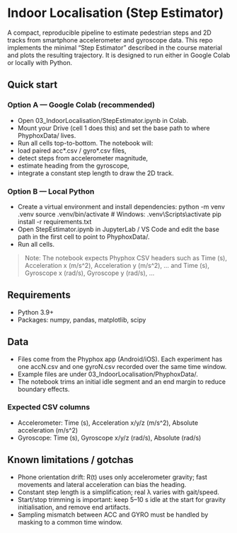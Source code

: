 # Indoor Localisation (Step Estimator)
A compact, reproducible pipeline to estimate pedestrian steps and 2D tracks from smartphone accelerometer and gyroscope data.
This repo implements the minimal “Step Estimator” described in the course material and plots the resulting trajectory. It is designed to run either in Google Colab or locally with Python.

## Quick start
### Option A — Google Colab (recommended)
- Open 03_IndoorLocalisation/StepEstimator.ipynb in Colab.
- Mount your Drive (cell 1 does this) and set the base path to where PhyphoxData/ lives.
- Run all cells top-to-bottom. The notebook will:
- load paired acc*.csv / gyro*.csv files,
- detect steps from accelerometer magnitude,
- estimate heading from the gyroscope,
- integrate a constant step length to draw the 2D track.

### Option B — Local Python
- Create a virtual environment and install dependencies:
python -m venv .venv
source .venv/bin/activate  # Windows: .venv\Scripts\activate
pip install -r requirements.txt
- Open StepEstimator.ipynb in JupyterLab / VS Code and edit the base path in the first cell to point to PhyphoxData/.
- Run all cells.
> Note: The notebook expects Phyphox CSV headers such as
Time (s), Acceleration x (m/s^2), Acceleration y (m/s^2), … and
Time (s), Gyroscope x (rad/s), Gyroscope y (rad/s), …

## Requirements
- Python 3.9+
- Packages: numpy, pandas, matplotlib, scipy

## Data
- Files come from the Phyphox app (Android/iOS). Each experiment has one accN.csv and one gyroN.csv recorded over the same time window.
- Example files are under 03_IndoorLocalisation/PhyphoxData/.
- The notebook trims an initial idle segment and an end margin to reduce boundary effects.
### Expected CSV columns
- Accelerometer: Time (s), Acceleration x/y/z (m/s^2), Absolute acceleration (m/s^2)
- Gyroscope: Time (s), Gyroscope x/y/z (rad/s), Absolute (rad/s)

## Known limitations / gotchas
- Phone orientation drift: R(t) uses only accelerometer gravity; fast movements and lateral acceleration can bias the heading.
- Constant step length is a simplification; real λ varies with gait/speed.
- Start/stop trimming is important: keep 5–10 s idle at the start for gravity initialisation, and remove end artifacts.
- Sampling mismatch between ACC and GYRO must be handled by masking to a common time window.
